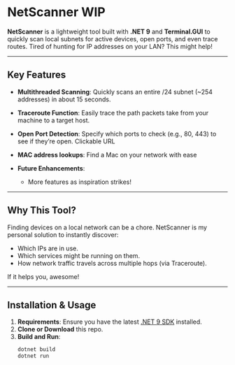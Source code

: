 # NetScanner WIP

**NetScanner** is a lightweight tool built with **.NET 9** and **Terminal.GUI** to quickly scan local subnets for active devices, open ports, and even trace routes. Tired of hunting for IP addresses on your LAN? This might help!

---

## Key Features
- **Multithreaded Scanning**: Quickly scans an entire /24 subnet (~254 addresses) in about 15 seconds.
- **Traceroute Function**: Easily trace the path packets take from your machine to a target host.
- **Open Port Detection**: Specify which ports to check (e.g., 80, 443) to see if they’re open. Clickable URL
- **MAC address lookups**: Find a Mac on your network with ease

- **Future Enhancements**:
  - More features as inspiration strikes!

---

## Why This Tool?
Finding devices on a local network can be a chore. NetScanner is my personal solution to instantly discover:
- Which IPs are in use.
- Which services might be running on them.
- How network traffic travels across multiple hops (via Traceroute).

If it helps you, awesome!

---

## Installation & Usage
1. **Requirements**: Ensure you have the latest [.NET 9 SDK](https://dotnet.microsoft.com/download/dotnet) installed.
2. **Clone or Download** this repo.
3. **Build and Run**:
   ```bash
   dotnet build
   dotnet run
